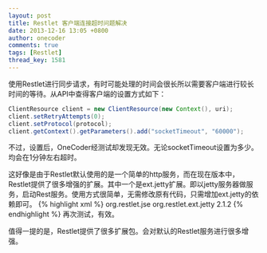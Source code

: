 ```yaml
---
layout: post
title: Restlet 客户端连接超时问题解决
date: 2013-12-16 13:05 +0800
author: onecoder
comments: true
tags: [Restlet]
thread_key: 1581
---
```

<p>
	使用Restlet进行同步请求，有时可能处理的时间会很长所以需要客户端进行较长时间的等待。从API中查得客户端的设置方式如下：</p>
	
<!--break-->
	
```java
ClientResource client = new ClientResource(new Context(), uri);
client.setRetryAttempts(0);
client.setProtocol(protocol);
client.getContext().getParameters().add("socketTimeout", "60000");
```

不过，设置后，OneCoder经测试却发现无效。无论socketTimeout设置为多少。均会在1分钟左右超时。

这好像是由于Restlet默认使用的是一个简单的http服务，而在现在版本中，Restlet提供了很多增强的扩展。其中一个是ext.jetty扩展。即以jetty服务器做服务，启动Rest服务。使用方式很简单，无需修改原有代码，只需增加ext.jetty的依赖即可。
{% highlight xml %}
 <dependency>
  <groupId>org.restlet.jse</groupId>
  <artifactId>org.restlet.ext.jetty</artifactId>
  <version>2.1.2</version>
</dependency>
{% endhighlight %}
再次测试，有效。
	
值得一提的是，Restlet提供了很多扩展包。会对默认的Restlet服务进行很多增强。

